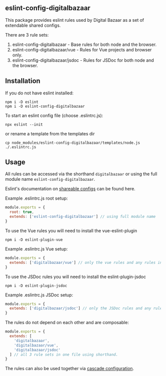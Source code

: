 ## eslint-config-digitalbazaar

This package provides eslint rules used by Digital Bazaar as a set of extendable shared configs.

There are 3 rule sets:
1. eslint-config-digitalbazaar -  Base rules for both node and the browser.
2. eslint-config-digitalbazaar/vue -  Rules for Vue projects and browser only.
3. eslint-config-digitalbazaar/jsdoc -  Rules for JSDoc for both node and the browser.

## Installation

If you do not have eslint installed:
```
npm i -D eslint
npm i -D eslint-config-digitalbazaar
```

To start an eslint config file (choose .eslintrc.js):
```
npx eslint --init
```
or rename a template from the templates dir
```
cp node_modules/eslint-config-digitalbazaar/templates/node.js ./.eslintrc.js
```

## Usage

All rules can be accessed via the shorthand `digitalbazaar`
or using the full module name `eslint-config-digitalbazaar`.

Eslint's documentation on [shareable configs](https://eslint.org/docs/developer-guide/shareable-configs) can be found here.

Example .eslintrc.js root setup:
```js
module.exports = {
  root: true,
  extends: ['eslint-config-digitalbazaar'] // using full module name
}
```

To use the Vue rules you will need to install the vue-eslint-plugin
```
npm i -D eslint-plugin-vue
```

Example .eslintrc.js Vue setup:
```js
module.exports = {
  extends: ['digitalbazaar/vue'] // only the vue rules and any rules in parent dirs
}
```

To use the JSDoc rules you will need to install the eslint-plugin-jsdoc
```
npm i -D eslint-plugin-jsdoc
```

Example .eslintrc.js JSDoc setup:
```js
module.exports = {
  extends: ['digitalbazaar/jsdoc'] // only the JSDoc rules and any rules in parent dirs
}
```

The rules do not depend on each other and are composable:
```js
module.exports = {
  extends: [
    'digitalbazaar',
    'digitalbazaar/vue',
    'digitalbazaar/jsdoc'
  ] // all 3 rule sets in one file using shorthand.
}
```

The rules can also be used together via [cascade configuration](https://eslint.org/docs/user-guide/configuring).
